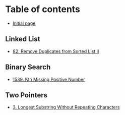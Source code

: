# Table of contents

* [Initial page](README.md)

## Linked List

* [82. Remove Duplicates from Sorted List II](linked-list/82.-remove-duplicates-from-sorted-list-ii.md)

## Binary Search <a id="array"></a>

* [1539. Kth Missing Positive Number](array/1539.-kth-missing-positive-number.md)

## Two Pointers

* [3. Longest Substring Without Repeating Characters](two-pointers/3.-longest-substring-without-repeating-characters.md)

